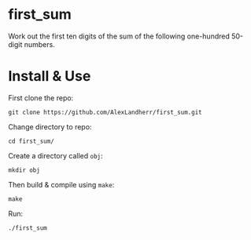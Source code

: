 # first_sum
Work out the first ten digits of the sum of the following one-hundred 50-digit numbers.

# Install & Use
First clone the repo:
```
git clone https://github.com/AlexLandherr/first_sum.git
```
Change directory to repo:
```
cd first_sum/
```
Create a directory called `obj`:
```
mkdir obj
```
Then build & compile using `make`:
```
make
```

Run:
```
./first_sum
```
